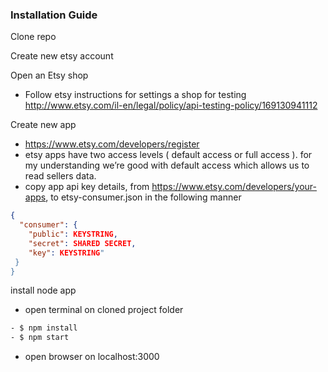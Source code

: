 ### Installation Guide

Clone repo

Create new etsy account
  

Open an Etsy shop

 - Follow etsy instructions for settings a shop for testing 
   http://www.etsy.com/il-en/legal/policy/api-testing-policy/169130941112
   
Create new app
 - https://www.etsy.com/developers/register
 - etsy apps have two access levels ( default access  or full access ). for my understanding we’re good with default access which allows us to read sellers data. 
 - copy app api key details, from https://www.etsy.com/developers/your-apps, to etsy-consumer.json
   in the following manner
  ```json
  {
    "consumer": {
      "public": KEYSTRING,
      "secret": SHARED SECRET,
      "key": KEYSTRING"
   }
 }
 ```
     
install node app
 - open terminal on cloned project folder
 ```sh
 - $ npm install
 - $ npm start
 ```
 - open browser on localhost:3000
